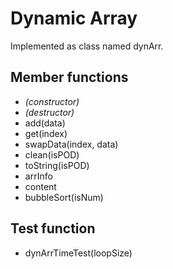# Dynamic Array

Implemented as class named dynArr.

## Member functions
- *(constructor)*
- *(destructor)*
- add(data)
- get(index)
- swapData(index, data)
- clean(isPOD)
- toString(isPOD)
- arrInfo
- content
- bubbleSort(isNum)

## Test function
- dynArrTimeTest(loopSize)
